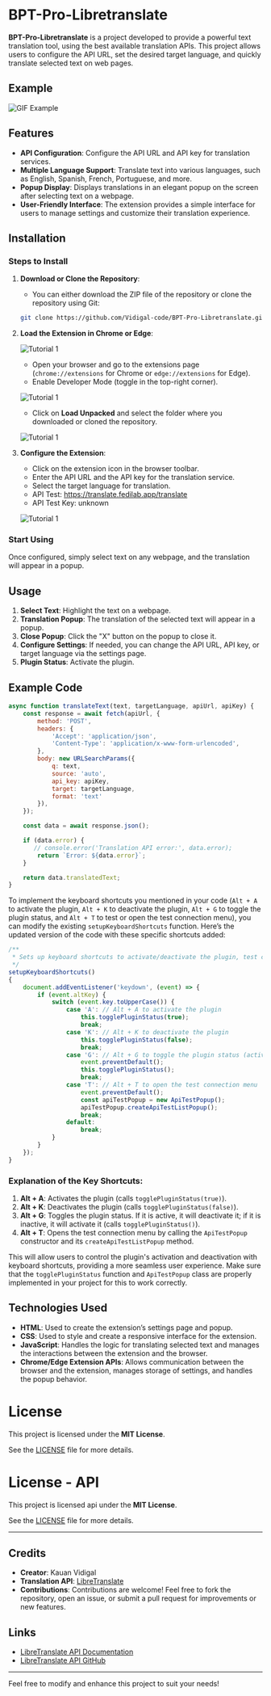 # BPT-Pro-Libretranslate

**BPT-Pro-Libretranslate** is a project developed to provide a powerful text translation tool, using the best available
translation APIs. This project allows users to configure the API URL, set the desired target language, and quickly
translate selected text on web pages.

## Example

![GIF Example](https://github.com/Vidigal-code/BPT-Pro-Libretranslate/blob/main/example/example-1.gif?raw=true)

## Features

- **API Configuration**: Configure the API URL and API key for translation services.
- **Multiple Language Support**: Translate text into various languages, such as English, Spanish, French, Portuguese,
  and more.
- **Popup Display**: Displays translations in an elegant popup on the screen after selecting text on a webpage.
- **User-Friendly Interface**: The extension provides a simple interface for users to manage settings and customize
  their translation experience.

## Installation

### Steps to Install

1. **Download or Clone the Repository**:
    - You can either download the ZIP file of the repository or clone the repository using Git:

   ```bash
   git clone https://github.com/Vidigal-code/BPT-Pro-Libretranslate.git
   ```

2. **Load the Extension in Chrome or Edge**:

   ![Tutorial 1](https://github.com/Vidigal-code/BPT-Pro-Libretranslate/blob/main/example/tutorial-3.png?raw=true)

    - Open your browser and go to the extensions page (`chrome://extensions` for Chrome or `edge://extensions` for
      Edge).
    - Enable Developer Mode (toggle in the top-right corner).

   ![Tutorial 1](https://github.com/Vidigal-code/BPT-Pro-Libretranslate/blob/main/example/tutorial-0.png?raw=true)

    - Click on **Load Unpacked** and select the folder where you downloaded or cloned the repository.

   ![Tutorial 1](https://github.com/Vidigal-code/BPT-Pro-Libretranslate/blob/main/example/tutorial-1.png?raw=true)

4. **Configure the Extension**:
    - Click on the extension icon in the browser toolbar.
    - Enter the API URL and the API key for the translation service.
    - Select the target language for translation.
    - API Test:  https://translate.fedilab.app/translate
    - API Test Key: unknown

   ![Tutorial 1](https://github.com/Vidigal-code/BPT-Pro-Libretranslate/blob/main/example/example-2.png?raw=true)

### Start Using

Once configured, simply select text on any webpage, and the translation will appear in a popup.

## Usage

1. **Select Text**: Highlight the text on a webpage.
2. **Translation Popup**: The translation of the selected text will appear in a popup.
3. **Close Popup**: Click the "X" button on the popup to close it.
4. **Configure Settings**: If needed, you can change the API URL, API key, or target language via the settings page.
5. **Plugin Status**: Activate the plugin.

## Example Code

```javascript
async function translateText(text, targetLanguage, apiUrl, apiKey) {
    const response = await fetch(apiUrl, {
        method: 'POST',
        headers: {
            'Accept': 'application/json',
            'Content-Type': 'application/x-www-form-urlencoded',
        },
        body: new URLSearchParams({
            q: text,
            source: 'auto',
            api_key: apiKey,
            target: targetLanguage,
            format: 'text'
        }),
    });

    const data = await response.json();

    if (data.error) {
       // console.error('Translation API error:', data.error);
        return `Error: ${data.error}`;
    }

    return data.translatedText;
}
```

To implement the keyboard shortcuts you mentioned in your code (`Alt + A` to activate the plugin, `Alt + K` to
deactivate the plugin, `Alt + G` to toggle the plugin status, and `Alt + T` to test or open the test connection menu),
you can modify the existing `setupKeyboardShortcuts` function. Here’s the updated version of the code with these
specific shortcuts added:

```javascript
/**
 * Sets up keyboard shortcuts to activate/deactivate the plugin, test connection, and toggle the plugin status.
 */
setupKeyboardShortcuts()
{
    document.addEventListener('keydown', (event) => {
        if (event.altKey) {
            switch (event.key.toUpperCase()) {
                case 'A': // Alt + A to activate the plugin
                    this.togglePluginStatus(true);
                    break;
                case 'K': // Alt + K to deactivate the plugin
                    this.togglePluginStatus(false);
                    break;
                case 'G': // Alt + G to toggle the plugin status (activate if deactivated, deactivate if active)
                    event.preventDefault();
                    this.togglePluginStatus();
                    break;
                case 'T': // Alt + T to open the test connection menu
                    event.preventDefault();
                    const apiTestPopup = new ApiTestPopup();
                    apiTestPopup.createApiTestListPopup();
                    break;
                default:
                    break;
            }
        }
    });
}
```

### Explanation of the Key Shortcuts:

1. **Alt + A**: Activates the plugin (calls `togglePluginStatus(true)`).
2. **Alt + K**: Deactivates the plugin (calls `togglePluginStatus(false)`).
3. **Alt + G**: Toggles the plugin status. If it is active, it will deactivate it; if it is inactive, it will activate
   it (calls `togglePluginStatus()`).
4. **Alt + T**: Opens the test connection menu by calling the `ApiTestPopup` constructor and its
   `createApiTestListPopup` method.

This will allow users to control the plugin's activation and deactivation with keyboard shortcuts, providing a more
seamless user experience. Make sure that the `togglePluginStatus` function and `ApiTestPopup` class are properly
implemented in your project for this to work correctly.

## Technologies Used

- **HTML**: Used to create the extension’s settings page and popup.
- **CSS**: Used to style and create a responsive interface for the extension.
- **JavaScript**: Handles the logic for translating selected text and manages the interactions between the extension and
  the browser.
- **Chrome/Edge Extension APIs**: Allows communication between the browser and the extension, manages storage of
  settings, and handles the popup behavior.

# License

This project is licensed under the **MIT License**.

See the [LICENSE](https://github.com/Vidigal-code/BPT-Pro-Libretranslate/blob/main/License.mit) file for more details.

# License - API

This project is licensed api under the **MIT License**.

See the [LICENSE](https://github.com/LibreTranslate/LibreTranslate/blob/main/LICENSE) file for more details.

---

## Credits

- **Creator**: Kauan Vidigal
- **Translation API**: [LibreTranslate](https://libretranslate.com/)
- **Contributions**: Contributions are welcome! Feel free to fork the repository, open an issue, or submit a pull
  request for improvements or new features.

## Links

- [LibreTranslate API Documentation](https://libretranslate.com/docs)
- [LibreTranslate API GitHub](https://github.com/LibreTranslate/LibreTranslate)

---

Feel free to modify and enhance this project to suit your needs!
